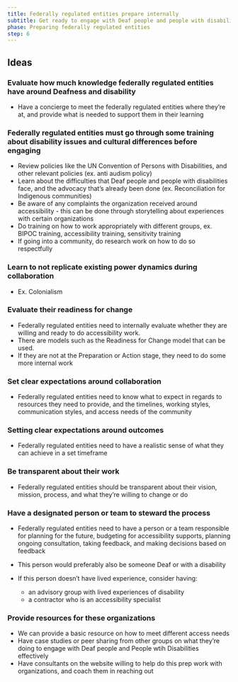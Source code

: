 ```yaml
---
title: Federally regulated entities prepare internally
subtitle: Get ready to engage with Deaf people and people with disabilities.
phase: Preparing federally regulated entities
step: 6
---
```

## Ideas

### Evaluate how much knowledge federally regulated entities have around Deafness and disability

* Have a concierge to meet the federally regulated entities where they’re at, and provide what is needed to support them in their learning

### Federally regulated entities must go through some training about disability issues and cultural differences before engaging

* Review policies like the UN Convention of Persons with Disabilities, and other relevant policies (ex. anti audism policy)
* Learn about the difficulties that Deaf people and people with disabilities face, and the advocacy that’s already been done (ex. Reconciliation for Indigenous communities)
* Be aware of any complaints the organization received  around accessibility - this can be done through storytelling about experiences with certain organizations
* Do training on how to work appropriately with different groups, ex. BIPOC training, accessibility training, sensitivity training
* If going into a community, do research work on how to do so respectfully

### Learn to not replicate existing power dynamics during collaboration


* Ex. Colonialism



### Evaluate their readiness for change

* Federally regulated entities need to internally evaluate whether they are willing and ready to do accessibility work.
* There are models such as the Readiness for Change model that can be used.
* If they are not at the Preparation or Action stage, they need to do some more internal work

### Set clear expectations around collaboration

* Federally regulated entities need to know what to expect in regards to resources they need to provide, and the timelines, working styles, communication styles, and access needs of the community

### Setting clear expectations around outcomes

* Federally regulated entities need to have a realistic sense of what they can achieve in a set timeframe

### Be transparent about their work

* Federally regulated entities should be transparent about their vision, mission, process, and what they’re willing to change or do

### Have a designated person or team to steward the process

* Federally regulated entities need to have a person or a team responsible for planning for the future, budgeting for accessibility supports, planning ongoing consultation, taking feedback, and making decisions based on feedback
* This person would preferably also be someone Deaf or with a disability
* If this person doesn’t have lived experience, consider having:

  * an advisory group with lived experiences of disability 
  * a contractor who is an accessibility specialist

### Provide resources for these organizations


* We can provide a basic resource on how to meet different access needs
* Have case studies or peer sharing from other groups on what they’re doing to engage with Deaf people and People wtih Disabilities effectively
* Have consultants on the website willing to help do this prep work with organizations, and coach them in reaching out
